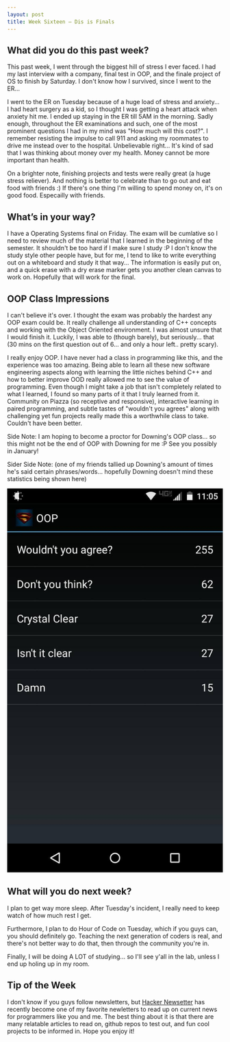 ```yaml
---
layout: post
title: Week Sixteen – Dis is Finals
---
```


What did you do this past week?
------
This past week, I went through the biggest hill of stress I ever faced. I had my last interview with a company, final test in OOP, and the finale project of OS to finish by Saturday. I don't know how I survived, since I went to the ER...

I went to the ER on Tuesday because of a huge load of stress and anxiety... I had heart surgery as a kid, so I thought I was getting a heart attack when anxiety hit me. I ended up staying in the ER till 5AM in the morning. Sadly enough, throughout the ER examinations and such, one of the most prominent questions I had in my mind was "How much will this cost?". I remember resisting the impulse to call 911 and asking my roommates to drive me instead over to the hospital. Unbelievable right... It's kind of sad that I was thinking about money over my health. Money cannot be more important than health. 

On a brighter note, finishing projects and tests were really great (a huge stress reliever). And nothing is better to celebrate than to go out and eat food with friends :) If there's one thing I'm willing to spend money on, it's on good food. Especailly with friends.

What’s in your way?
------
I have a Operating Systems final on Friday. The exam will be cumlative so I need to review much of the material that I learned in the beginning of the semester. It shouldn't be too hard if I make sure I study :P I don't know the study style other people have, but for me, I tend to like to write everything out on a whiteboard and study it that way... The information is easily put on, and a quick erase with a dry erase marker gets you another clean canvas to work on. Hopefully that will work for the final.

OOP Class Impressions
------
I can't believe it's over. I thought the exam was probably the hardest any OOP exam could be. It really challenge all understanding of C++ concepts and working with the Object Oriented environment. I was almost unsure that I would finish it. Luckily, I was able to (though barely), but seriously... that (30 mins on the first question out of 6... and only a hour left.. pretty scary).

I really enjoy OOP. I have never had a class in programming like this, and the experience was too amazing. Being able to learn all these new software engineering aspects along with learning the little niches behind C++ and how to better improve OOD really allowed me to see the value of programming. Even though I might take a job that isn't completely related to what I learned, I found so many parts of it that I truly learned from it. Community on Piazza (so receptive and responsive), interactive learning in paired programming, and subtle tastes of "wouldn't you agrees" along with challenging yet fun projects really made this a worthwhile class to take. Couldn't have been better.

Side Note: I am hoping to become a proctor for Downing's OOP class... so this might not be the end of OOP with Downing for me :P See you possibly in January!

Sider Side Note: (one of my friends tallied up Downing's amount of times he's said certain phrases/words... hopefully Downing doesn't mind these statistics being shown here)

![Downing Statistics](/images/DowningStats.jpg)

What will you do next week?
------
I plan to get way more sleep. After Tuesday's incident, I really need to keep watch of how much rest I get.

Furthermore, I plan to do Hour of Code on Tuesday, which if you guys can, you should definitely go. Teaching the next generation of coders is real, and there's not better way to do that, then through the community you're in.

Finally, I will be doing A LOT of studying... so I'll see y'all in the lab, unless I end up holing up in my room.

Tip of the Week
------
I don't know if you guys follow newsletters, but [Hacker Newsetter](http://www.hackernewsletter.com/) has recently become one of my favorite newletters to read up on current news for programmers like you and me. The best thing about it is that there are many relatable articles to read on, github repos to test out, and fun cool projects to be informed in. Hope you enjoy it!



